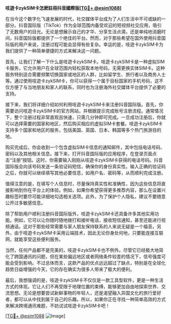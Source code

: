 **吱遊卡zykSIM卡怎麽註冊抖音國際版[[TG💪+ @esim1088](https://t.me/s/esim1088)]**

在当今这个数字化飞速发展的时代，社交媒体平台成为了人们生活中不可或缺的一部分。抖音国际版（TikTok）作为全球范围内备受欢迎的短视频社交应用，吸引了无数用户的目光。无论是想展示自己的才华、分享生活点滴，还是单纯地消磨时间，抖音国际版都提供了一个绝佳的平台。然而，对于那些希望在国外使用抖音国际版的用户来说，注册过程可能会显得有些复杂。幸运的是，吱遊卡zykSIM卡为我们提供了一种简单便捷的方式来解决这一问题。

首先，让我们了解一下什么是吱遊卡zykSIM卡。吱遊卡zykSIM卡是一种虚拟SIM卡服务，它允许用户在全球范围内轻松获取本地号码，无需更换实体SIM卡。这种服务特别适合需要频繁切换国家或地区的人群，比如留学生、旅行者以及商务人士等。通过使用吱遊卡zykSIM卡，你可以获得一个属于目标国家的手机号码，这不仅方便了与当地朋友和家人的联系，同时也为注册海外社交媒体平台提供了必要的支持。

接下来，我们将详细介绍如何利用吱遊卡zykSIM卡来注册抖音国际版。首先，你需要访问吱遊卡zykSIM卡的官方网站，并根据提示完成账号注册流程。通常情况下，整个注册过程非常直观且快速，只需几分钟即可完成。一旦成功注册后，你就可以选择需要的国家和地区，然后购买相应的虚拟SIM卡套餐。吱遊卡zykSIM卡支持多个国家和地区的服务，包括美国、英国、日本、韩国等多个热门旅游目的地。

购买完成后，你会收到一个包含虚拟SIM卡信息的通知邮件，其中包括电话号码、密码以及其他相关信息。接下来，打开抖音国际版的应用程序，在登录页面点击“注册”按钮。这时，你需要输入刚刚从吱遊卡zykSIM卡获得的电话号码。抖音国际版会向该号码发送一条验证码短信，确保你的身份真实性。输入正确的验证码之后，你就可以继续填写其他必要信息，如用户名、密码等，从而顺利完成注册。

值得注意的是，在填写个人信息时，尽量保持真实性和准确性，因为这些信息将直接影响到你在平台上的体验。例如，如果你希望获得更多推荐内容，那么在设置兴趣标签时要尽可能详细地勾选相关选项。此外，为了保护个人隐私，建议不要随意公开过多敏感信息。

除了帮助用户顺利注册抖音国际版外，吱遊卡zykSIM卡还具备许多其他实用功能。例如，它可以让你随时随地拨打和接听电话，接收短信通知，甚至还能进行视频通话。这对于那些经常需要与家人朋友保持联系的人来说无疑是一个福音。另外，由于吱遊卡zykSIM卡采用云端技术，因此无论你身处何地，只要能连接互联网，就能享受这些便利服务。

当然，任何产品都不是完美的，吱遊卡zykSIM卡也不例外。尽管它已经极大地简化了跨国通讯的问题，但在某些偏远地区或者网络条件较差的情况下，信号强度可能会受到影响。不过总体而言，这款产品的优点远远超过了缺点，特别是在全球化趋势日益增强的今天，它的存在确实为很多人带来了极大的便利。

最后，我想强调的是，吱遊卡zykSIM卡不仅仅是一款工具型软件，更是一种生活方式的体现。它让人们不再受限于地理位置的束缚，能够更加自由地探索世界、交流思想。无论是想要尝试新鲜事物的年轻人，还是渴望融入异国文化的旅行爱好者，都可以从中找到属于自己的乐趣。所以，如果你正在寻找一种简单高效的方式来解决跨境通讯难题，不妨试试吱遊卡zykSIM卡吧！

[[TG💪+ @esim1088](https://t.me/s/esim1088) ![Image](https://i.postimg.cc/4NQfJmqS/Snipaste-2025-05-13-00-14-12.png)]